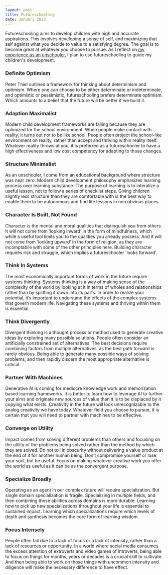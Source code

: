 ```yaml
---
layout: post
title: Futureschooling
date: January 2023
---
```



Futureschooling aims to develop children with high and accurate aspirations. This involves developing a sense of self, and maximizing that self against what you decide to value to a satisfying degree. The goal is to become great at whatever you choose to pursue. As I reflect on [my experience as an unschooler](https://rogerkirkness.com/unschooling), I plan to use futureschooling to guide my children's development.

### Definite Optimism
Peter Thiel outlined a framework for thinking about determinism and optimism. Where one can choose to be either determinate or indeterminate, and optimistic or pessimistic, futureschooling prefers determinate optimism. Which amounts to a belief that the future will be better if we build it. 

### Adaption Maximalist
Modern child development frameworks are failing because they are optimized for the school environment. When people make contact with reality, it turns out not to be like school. People often project the school-like environment on reality, rather than accept and thriving within reality itself. Whatever reality throws at you, it is preferred as a futureschooler to have a high effectiveness and low cost competency for adapting to those changes.

### Structure Minimalist
As an unschooler, I come from an educational background where structure was near zero. Modern child development philosophy emphasizes learning process over learning substance. The purpose of learning is to interalize a useful lesson, not to follow a series of checklist steps. Giving children slightly less structure than they are comfortable with is the best way to enable them to be autonomous and find life lessons in non obvious places. 

### Character Is Built, Not Found
Character is the mental and moral qualities that distinguish you from others. It will not come from ‘looking inward’ in the form of mindfulness, which while a useful tool limits you to the qualities you already possess. And it will not come from ‘looking upward’ in the form of religion, as they are incomptabile with some of the other principles here. Building character requires risk and struggle, which implies a futureschooler 'looks forward'. 

### Think In Systems
The most economically important forms of work in the future require systems thinking. Systems thinking is a way of making sense of the complexity of the world by looking at it in terms of wholes and relationships rather than by splitting it down into its parts. In order to realize your potential, it’s important to understand the effects of the complex systems that govern modern life. Navigating these systems and thriving within them is essential. 

### Think Divergently
Divergent thinking is a thought process or method used to generate creative ideas by exploring many possible solutions. People often consider an artificially constrained set of alternatives. The best decisions require combining factors from multiple alternatives, as the best path forward is rarely obvious. Being able to generate many possible ways of solving problems, and then rapidly discern the most appropriate alternative is critical. 

### Partner With Machines
Generative AI is coming for mediocre knowledge work and memorization based learning frameworks. It is better to learn how to leverage AI to further your aims and originate new sources of value than it is to be displaced by it copying what exists. Creativity in the future will look unrecognizable to the analog creativity we have today. Whatever field you choose to pursue, it is certain that you will need to partner with machines to be effective.

### Converge on Utility
Impact comes from solving different problems than others and focusing on the utility of the problems being solved rather than the method by which they are solved. Do not toil in obscurity without delivering a value product at the end of it for another human being. Don’t compromise yourself or lose your soul, but be useful. Focus on making whatever creative work you offer the world as useful as it can be as the convergent purpose. 

### Specialize Broadly
Operating as an agent in our complex future will require specialization. But single domain specialization is fragile. Specializing in multiple fields, and then combining those abilities across domains is more durable. Learning how to pick up new specializations throughout your life is essential to sustained impact. Learning which specializations require which levels of depth and synthesis becomes the core form of learning wisdom. 

### Focus Intensely
People often fail due to a lack of focus or a lack of intensity, rather than a lack of resources or opportunity. In a world where social media consumes the excess attention of extroverts and video games of introverts, being able to focus on things for months, years or decades is a crucial skill to cultivate. And then being able to work on those things with uncommon intensity and diligence will make the necessary difference to have effect.
